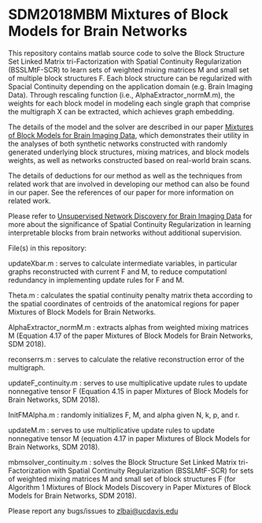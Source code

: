 # SDM2018MBM Mixtures of Block Models for Brain Networks
This repository contains matlab source code to solve the Block Structure Set Linked Matrix tri-Factorization with Spatial Continuity Regularization (BSSLMtF-SCR) to learn sets of weighted mixing matrices M and small set of multiple block structures F. Each block structure can be regularized with Spacial Continuity depending on the application domain (e.g. Brain Imaging Data). Through rescaling function (i.e., AlphaExtractor_normM.m), the weights for each block model in modeling each single graph that comprise the multigraph X can be extracted, which achieves graph embedding.

The details of the model and the solver are described in our paper [Mixtures of Block Models for Brain Imaging Data](https://epubs.siam.org/doi/10.1137/1.9781611975321.6), which demonstrates their utility in the analyses of both synthetic networks constructed with randomly generated underlying block structures, mixing matrices, and block models weights, as well as networks constructed based on real-world brain scans. 

The details of deductions for our method as well as the techniques from related work that are involved in developing our method can also be found in our paper. See the references of our paper for more information on related work.

Please refer to [Unsupervised Network Discovery for Brain Imaging Data](http://dl.acm.org/citation.cfm?id=3098023&CFID=796408940&CFTOKEN=92880021) for more about the significance of Spatial Continuity Regularization in learning interpretable blocks from brain networks without additional supervision.

File(s) in this repository:

updateXbar.m : serves to calculate intermediate variables, in particular graphs reconstructed with current F and M, to reduce computationl redundancy in implementing update rules for F and M. 

Theta.m : calculates the spatial continuity penalty matrix theta according to the spatial coordinates of centroids of the anatomical regions for paper Mixtures of Block Models for Brain Networks.

AlphaExtractor_normM.m : extracts alphas from weighted mixing matrices M (Equation 4.17 of the paper Mixtures of Block Models for Brain Networks, SDM 2018).       

reconserrs.m : serves to calculate the relative reconstruction error of the multigraph.      

updateF_continuity.m : serves to use multiplicative update rules to update nonnegative tensor F (Equation 4.15 in paper Mixtures of Block Models for Brain Networks, SDM 2018).

InitFMAlpha.m : randomly initializes F, M, and alpha given N, k, p, and r.     

updateM.m : serves to use multiplicative update rules to update nonnegative tensor M (equation 4.17 in paper Mixtures of Block Models for Brain Networks, SDM 2018).    

mbmsolver_continuity.m : solves the Block Structure Set Linked Matrix tri-Factorization with Spatial Continuity Regularization (BSSLMtF-SCR) for sets of  weighted mixing matrices M and small set of block structures F (for Algorithm 1 Mixtures of Block Models Discovery in Paper Mixtures of Block Models for Brain Networks, SDM 2018).

Please report any bugs/issues to zlbai@ucdavis.edu

